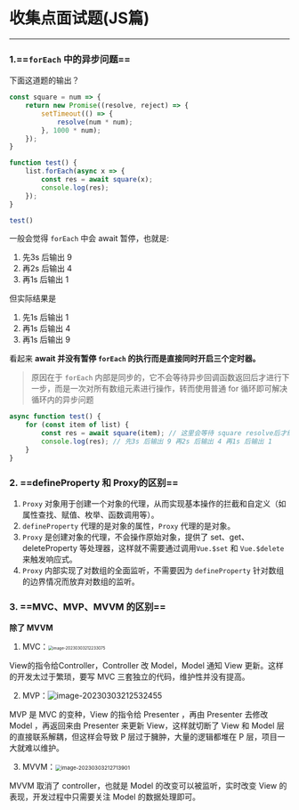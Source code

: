 # 收集点面试题(JS篇)

---

### 1.==`forEach` 中的异步问题==

下面这道题的输出？

```javascript
const square = num => {
    return new Promise((resolve, reject) => {
        setTimeout(() => {
            resolve(num * num);
        }, 1000 * num);
    });
}

function test() {
    list.forEach(async x => {
        const res = await square(x);
        console.log(res);
    });
}

test()
```

一般会觉得 `forEach` 中会 await 暂停，也就是:

1. 先3s 后输出 9
2. 再2s 后输出 4
3. 再1s 后输出 1

但实际结果是

1. 先1s 后输出 1
2. 再1s 后输出 4
3. 再1s 后输出 9

看起来 **await 并没有暂停 `forEach` 的执行而是直接同时开启三个定时器。**

> 原因在于 `forEach` 内部是同步的，它不会等待异步回调函数返回后才进行下一步，而是一次对所有数组元素进行操作，转而使用普通 for 循环即可解决循环内的异步问题

```javascript
async function test() {
    for (const item of list) {
        const res = await square(item); // 这里会等待 square resolve后才继续进行
        console.log(res); // 先3s 后输出 9 再2s 后输出 4 再1s 后输出 1
    }
}
```


### 2. ==defineProperty 和 Proxy的区别==

1. `Proxy` 对象用于创建一个对象的代理，从而实现基本操作的拦截和自定义（如属性查找、赋值、枚举、函数调用等）。
2. `defineProperty` 代理的是对象的属性，`Proxy` 代理的是对象。
3. `Proxy` 是创建对象的代理，不会操作原始对象，提供了 set、get、deleteProperty 等处理器，这样就不需要通过调用`Vue.$set` 和 `Vue.$delete` 来触发响应式。
4. `Proxy` 内部实现了对数组的全面监听，不需要因为 `defineProperty` 针对数组的边界情况而放弃对数组的监听。

### 3. ==MVC、MVP、MVVM 的区别==

**除了 MVVM**

1. MVC：<img src="S:\daily-practice\笔记\面试题\JS.assets\image-20230303212233075.png" alt="image-20230303212233075" style="zoom: 50%;" />

View的指令给Controller，Controller 改 Model，Model 通知 View 更新。这样的开发太过于繁琐，要写 MVC 三套独立的代码，维护性并没有提高。

2. MVP：![image-20230303212532455](S:\daily-practice\笔记\面试题\JS.assets\image-20230303212532455.png)

MVP 是 MVC 的变种，View 的指令给 Presenter ，再由 Presenter 去修改 Model ，再返回来由 Presenter 来更新 View，这样就切断了 View 和 Model 层的直接联系解耦，但这样会导致 P 层过于臃肿，大量的逻辑都堆在 P 层，项目一大就难以维护。

3. MVVM：<img src="S:\daily-practice\笔记\面试题\JS.assets\image-20230303212713901.png" alt="image-20230303212713901" style="zoom:67%;" />

MVVM 取消了 controller，也就是 Model 的改变可以被监听，实时改变 View 的表现，开发过程中只需要关注 Model 的数据处理即可。
